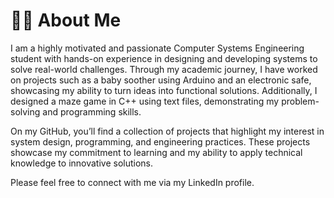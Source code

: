 # 👨‍💻 About Me
I am a highly motivated and passionate Computer Systems Engineering student with hands-on experience in designing and developing systems to solve real-world challenges. Through my academic journey, I have worked on projects such as a baby soother using Arduino and an electronic safe, showcasing my ability to turn ideas into functional solutions. Additionally, I designed a maze game in C++ using text files, demonstrating my problem-solving and programming skills.

On my GitHub, you’ll find a collection of projects that highlight my interest in system design, programming, and engineering practices. These projects showcase my commitment to learning and my ability to apply technical knowledge to innovative solutions.

Please feel free to connect with me via my LinkedIn profile.
